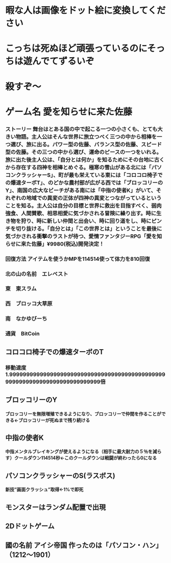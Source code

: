 # 暇な人は画像をドット絵に変換してください
# こっちは死ぬほど頑張っているのにそっちは遊んでてずるいぞ
# 殺すぞ〜



# ゲーム名 愛を知らせに来た佐藤
### ストーリー 舞台はとある国の中で起こる一つの小さくも、とても大きい物語。主人公はそんな世界に旅立つべく三つの中から相棒を一つ選び、旅に出る。パワー型の佐藤、バランス型の佐藤、スピード型の佐藤。その三つの中から選び、運命のピースの一つをいれる。旅に出た後主人公は、「自分とは何か」を知るためにその台地に古くから存在する四神を相棒とめぐる。極寒の雪山がある北には「パソコンクラッシャーS」、町が最も栄えている東には「コロコロ椅子での爆速ターボT」、のどかな農村部が広がる西では「ブロッコリーのY」、南国の広大なビーチがある南には「中指の使者K」がいて、それぞれの地域での異変の正体が四神の異変とつながっているということを知る。主人公は自分の目標と世界に救出を目指すべく、弱肉強食、人間賛歌、相思相愛に気づかされる冒険に繰り出す。時に生き物を狩り、時に新しい仲間と出会い、時に回り道をし、時にピンチを切り抜ける。「自分とは」「この世界とは」ということを最後に気づかされる衝撃のラストが待つ、愛情ファンタジーRPG「愛を知らせに来た佐藤」¥9980(税込)開発決定！

### 回復方法     アイテムを使うかMPを114514使って体力を810回復　

### 北の山の名前　エレベスト

### 東　東スラム
### 西　ブロッコ大草原
### 南　なかゆびーち
### 通貨　BitCoin
## コロコロ椅子での爆速ターボのT　
### 移動速度1.99999999999999999999999999999999999999999999999999999999999999999999999999倍

## ブロッコリーのY
#### ブロッコリーを無限増殖できるようになり、ブロッコリーで仲間を作ることができる←ブロッコリーが死ぬまで残り続ける

## 中指の使者K
#### 中指メンタルブレイキングが使えるようになる（相手に最大耐力の５％を減らす）クールダウン114514秒←このクールダウンは戦闘が終わったら0になる

## パソコンクラッシャーのS(ラスボス)
#### 新技”画面クラッシュ”取得←1%で即死

## モンスターはランダム配置で出現

## 2Dドットゲーム

## 國の名前 アイシ帝国   作ったのは「パソコン・ハン」（1212～1901）
